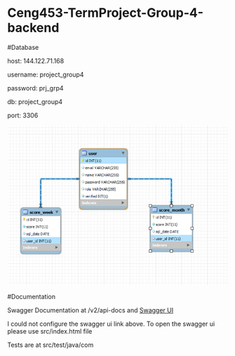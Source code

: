 # Ceng453-TermProject-Group-4-backend

#Database 

host: 144.122.71.168

username: project_group4

password: prj_grp4

db: project_group4

port: 3306

![Screenshot](src/dataBase.png)

#Documentation

Swagger Documentation at /v2/api-docs and [Swagger UI](https://github.com/saitss/Ceng453-TermProject-Group-4-backend/blob/main/src/index.html)

I could not configure the swagger ui link above. To open the swagger ui please use src/index.html file

Tests are at src/test/java/com






